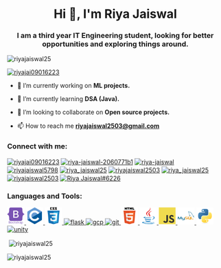 <h1 align="center">Hi 👋, I'm Riya Jaiswal</h1>
<h3 align="center">I am a third year IT Engineering student, looking for better opportunities and exploring things around.</h3>

<p align="left"> <img src="https://komarev.com/ghpvc/?username=riyajaiswal25&label=Profile%20views&color=0e75b6&style=flat" alt="riyajaiswal25" /> </p>

<p align="left"> <a href="https://twitter.com/riyajai09016223" target="blank"><img src="https://img.shields.io/twitter/follow/riyajai09016223?logo=twitter&style=for-the-badge" alt="riyajai09016223" /></a> </p>

- 🔭 I’m currently working on **ML projects.**

- 🌱 I’m currently learning **DSA (Java).**

- 👯 I’m looking to collaborate on **Open source projects.**

- 📫 How to reach me **riyajaiswal2503@gmail.com**

<h3 align="left">Connect with me:</h3>
<p align="left">
<a href="https://twitter.com/riyajai09016223" target="blank"><img align="center" src="https://raw.githubusercontent.com/rahuldkjain/github-profile-readme-generator/master/src/images/icons/Social/twitter.svg" alt="riyajai09016223" height="30" width="40" /></a>
<a href="https://linkedin.com/in/riya-jaiswal-2060771b1" target="blank"><img align="center" src="https://raw.githubusercontent.com/rahuldkjain/github-profile-readme-generator/master/src/images/icons/Social/linked-in-alt.svg" alt="riya-jaiswal-2060771b1" height="30" width="40" /></a>
<a href="https://stackoverflow.com/users/riya-jaiswal" target="blank"><img align="center" src="https://raw.githubusercontent.com/rahuldkjain/github-profile-readme-generator/master/src/images/icons/Social/stack-overflow.svg" alt="riya-jaiswal" height="30" width="40" /></a>
<a href="https://instagram.com/riyajaiswal5798" target="blank"><img align="center" src="https://raw.githubusercontent.com/rahuldkjain/github-profile-readme-generator/master/src/images/icons/Social/instagram.svg" alt="riyajaiswal5798" height="30" width="40" /></a>
<a href="https://www.codechef.com/users/riya_jaiswal25" target="blank"><img align="center" src="https://cdn.jsdelivr.net/npm/simple-icons@3.1.0/icons/codechef.svg" alt="riya_jaiswal25" height="30" width="40" /></a>
<a href="https://www.hackerrank.com/riyajaiswal2503" target="blank"><img align="center" src="https://raw.githubusercontent.com/rahuldkjain/github-profile-readme-generator/master/src/images/icons/Social/hackerrank.svg" alt="riyajaiswal2503" height="30" width="40" /></a>
<a href="https://www.leetcode.com/riya_jaiswal25" target="blank"><img align="center" src="https://raw.githubusercontent.com/rahuldkjain/github-profile-readme-generator/master/src/images/icons/Social/leet-code.svg" alt="riya_jaiswal25" height="30" width="40" /></a>
<a href="https://auth.geeksforgeeks.org/user/riyajaiswal2503" target="blank"><img align="center" src="https://raw.githubusercontent.com/rahuldkjain/github-profile-readme-generator/master/src/images/icons/Social/geeks-for-geeks.svg" alt="riyajaiswal2503" height="30" width="40" /></a>
<a href="https://discord.gg/Riya Jaiswal#6226" target="blank"><img align="center" src="https://raw.githubusercontent.com/rahuldkjain/github-profile-readme-generator/master/src/images/icons/Social/discord.svg" alt="Riya Jaiswal#6226" height="30" width="40" /></a>
</p>

<h3 align="left">Languages and Tools:</h3>
<p align="left"> <a href="https://getbootstrap.com" target="_blank" rel="noreferrer"> <img src="https://raw.githubusercontent.com/devicons/devicon/master/icons/bootstrap/bootstrap-plain-wordmark.svg" alt="bootstrap" width="40" height="40"/> </a> <a href="https://www.cprogramming.com/" target="_blank" rel="noreferrer"> <img src="https://raw.githubusercontent.com/devicons/devicon/master/icons/c/c-original.svg" alt="c" width="40" height="40"/> </a> <a href="https://www.w3schools.com/css/" target="_blank" rel="noreferrer"> <img src="https://raw.githubusercontent.com/devicons/devicon/master/icons/css3/css3-original-wordmark.svg" alt="css3" width="40" height="40"/> </a> <a href="https://flask.palletsprojects.com/" target="_blank" rel="noreferrer"> <img src="https://www.vectorlogo.zone/logos/pocoo_flask/pocoo_flask-icon.svg" alt="flask" width="40" height="40"/> </a> <a href="https://cloud.google.com" target="_blank" rel="noreferrer"> <img src="https://www.vectorlogo.zone/logos/google_cloud/google_cloud-icon.svg" alt="gcp" width="40" height="40"/> </a> <a href="https://git-scm.com/" target="_blank" rel="noreferrer"> <img src="https://www.vectorlogo.zone/logos/git-scm/git-scm-icon.svg" alt="git" width="40" height="40"/> </a> <a href="https://www.w3.org/html/" target="_blank" rel="noreferrer"> <img src="https://raw.githubusercontent.com/devicons/devicon/master/icons/html5/html5-original-wordmark.svg" alt="html5" width="40" height="40"/> </a> <a href="https://www.java.com" target="_blank" rel="noreferrer"> <img src="https://raw.githubusercontent.com/devicons/devicon/master/icons/java/java-original.svg" alt="java" width="40" height="40"/> </a> <a href="https://developer.mozilla.org/en-US/docs/Web/JavaScript" target="_blank" rel="noreferrer"> <img src="https://raw.githubusercontent.com/devicons/devicon/master/icons/javascript/javascript-original.svg" alt="javascript" width="40" height="40"/> </a> <a href="https://www.mysql.com/" target="_blank" rel="noreferrer"> <img src="https://raw.githubusercontent.com/devicons/devicon/master/icons/mysql/mysql-original-wordmark.svg" alt="mysql" width="40" height="40"/> </a> <a href="https://www.python.org" target="_blank" rel="noreferrer"> <img src="https://raw.githubusercontent.com/devicons/devicon/master/icons/python/python-original.svg" alt="python" width="40" height="40"/> </a> <a href="https://unity.com/" target="_blank" rel="noreferrer"> <img src="https://www.vectorlogo.zone/logos/unity3d/unity3d-icon.svg" alt="unity" width="40" height="40"/> </a> </p>

<p>&nbsp;<img align="center" src="https://github-readme-stats.vercel.app/api?username=riyajaiswal25&show_icons=true&locale=en" alt="riyajaiswal25" /></p>

<p><img align="center" src="https://github-readme-streak-stats.herokuapp.com/?user=riyajaiswal25&" alt="riyajaiswal25" /></p>
